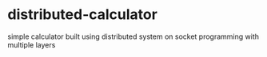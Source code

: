 # distributed-calculator
simple calculator built using distributed system on socket programming with multiple layers
